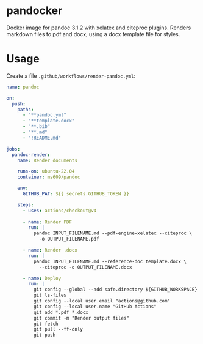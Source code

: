 # pandocker

Docker image for pandoc 3.1.2 with xelatex and citeproc plugins.  Renders markdown files to pdf and docx, using a docx template file for styles.

# Usage

Create a file `.github/workflows/render-pandoc.yml`:

```yml
name: pandoc

on:
  push:
    paths:
      - "**pandoc.yml"
      - "**template.docx"
      - "**.bib"
      - "**.md"
      - "!README.md"

jobs:
  pandoc-render:
    name: Render documents

    runs-on: ubuntu-22.04
    container: ms609/pandoc

    env:
      GITHUB_PAT: ${{ secrets.GITHUB_TOKEN }}

    steps:
      - uses: actions/checkout@v4
        
      - name: Render PDF
        run: |
          pandoc INPUT_FILENAME.md --pdf-engine=xelatex --citeproc \
            -o OUTPUT_FILENAME.pdf

      - name: Render .docx
        run: |
          pandoc INPUT_FILENAME.md --reference-doc template.docx \
            --citeproc -o OUTPUT_FILENAME.docx

      - name: Deploy
        run: |
          git config --global --add safe.directory ${GITHUB_WORKSPACE}
          git ls-files
          git config --local user.email "actions@github.com"
          git config --local user.name "GitHub Actions"
          git add *.pdf *.docx
          git commit -m "Render output files"
          git fetch
          git pull --ff-only
          git push
```
